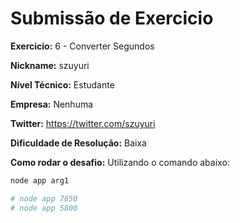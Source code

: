 # Submissão de Exercicio

**Exercicio:** 6 - Converter Segundos

**Nickname:** szuyuri

**Nível Técnico:** Estudante

**Empresa:** Nenhuma

**Twitter:** https://twitter.com/szuyuri

**Dificuldade de Resolução:** Baixa

**Como rodar o desafio:**
Utilizando o comando abaixo:
```bash
node app arg1

# node app 7650
# node app 5800
```
